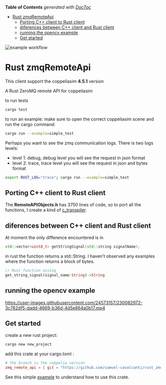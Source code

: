 <!-- START doctoc generated TOC please keep comment here to allow auto update -->
<!-- DON'T EDIT THIS SECTION, INSTEAD RE-RUN doctoc TO UPDATE -->
**Table of Contents**  *generated with [DocToc](https://github.com/thlorenz/doctoc)*

- [Rust zmqRemoteApi](#unofficial-rust-zmqremoteapi)
  - [Porting C++ client to Rust client](#porting-c-client-to-rust-client)
  - [diferences between C++ client and Rust client](#diferences-between-c-client-and-rust-client)
  - [running the opencv example](#running-the-opencv-example)
  - [Get started](#get-started)

<!-- END doctoc generated TOC please keep comment here to allow auto update -->
![example workflow](https://github.com/samuel-cavalcanti/rust_zmqRemoteApi/actions/workflows/rust.yml/badge.svg?branch=main)
# Rust zmqRemoteApi

This client support the coppeliasim **4.5.1** version

A Rust ZeroMQ remote API for coppeliasim

to run tests

```bash
cargo test
```

to run an example:
make sure to open the correct coppeliasim scene and
run the cargo command:

```bash
cargo run --example=simple_test
```

Perhaps you want to see the zmq communication logs.
There is two logs levels:

- level 1: debug, debug level you will see the request in json format
- level 2: trace, trace level you will see the request in json and bytes format

```bash
export RUST_LOG="trace"; cargo run --example=simple_test
```

## Porting C++ client to Rust client

The **RemoteAPIObjects.h** has 3750 lines of code, so to port all the
functions, I create a kind of [c_transpiler](c_transpiler/).

## diferences between C++ client and Rust client

At moment the only difference encountered is in

```c++
std::vector<uint8_t> getStringSignal(std::string signalName);
```

in rust the function returns a std::String. I haven't observed any
examples where the function returns a block of bytes.

```rust
// Rust function assing 
get_string_signal(signal_name:String)->String
```

## running the opencv example

https://user-images.githubusercontent.com/24573157/230082972-3c782df5-dadd-4669-b36d-4d5e864a0b17.mp4


## Get started

create a new rust project:

```bash
cargo new new_project
```

add this crate at your cargo.toml :

```toml
# the branch is the coppelia version
zmq_remote_api = { git = "https://github.com/samuel-cavalcanti/rust_zmqRemoteApi", branch = "CoppeliaSim_4.5.1"}
```

See this simple [example](examples/get_simulation_time.rs) to understand how to use this crate.

